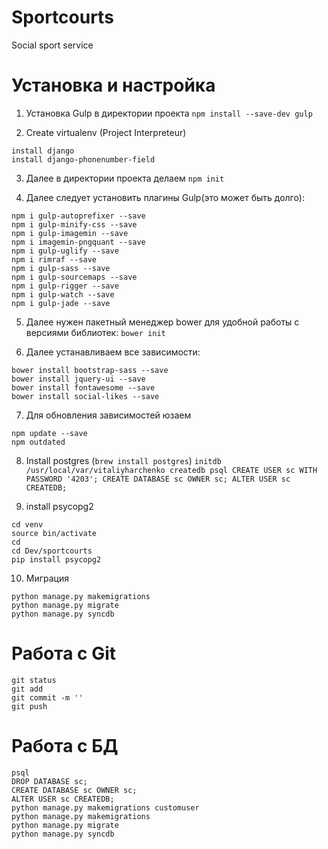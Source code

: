 # Sportcourts
Social sport service

# Установка и настройка #
1) Установка Gulp в директории проекта
`npm install --save-dev gulp`

2) Create virtualenv (Project Interpreteur)
```
install django
install django-phonenumber-field
```

3) Далее в директории проекта делаем
`npm init`

4) Далее следует установить плагины Gulp(это может быть долго):
```
npm i gulp-autoprefixer --save
npm i gulp-minify-css --save
npm i gulp-imagemin --save
npm i imagemin-pngquant --save
npm i gulp-uglify --save
npm i rimraf --save
npm i gulp-sass --save
npm i gulp-sourcemaps --save
npm i gulp-rigger --save
npm i gulp-watch --save
npm i gulp-jade --save
```

5) Далее нужен пакетный менеджер bower для удобной работы с версиями библиотек:
`bower init`

6) Далее устанавливаем все зависимости:
```
bower install bootstrap-sass --save
bower install jquery-ui --save
bower install fontawesome --save
bower install social-likes --save
```

7) Для обновления зависимоcтей юзаем
```
npm update --save
npm outdated
```

8) Install postgres (`brew install postgres`)
`initdb /usr/local/var/vitaliyharchenko
createdb
psql
CREATE USER sc WITH PASSWORD '4203';
CREATE DATABASE sc OWNER sc;
ALTER USER sc CREATEDB;`

9) install psycopg2
```
cd venv
source bin/activate
cd
cd Dev/sportcourts
pip install psycopg2
```

10) Миграция
```
python manage.py makemigrations
python manage.py migrate
python manage.py syncdb
```

# Работа с Git #
```
git status
git add
git commit -m ''
git push
```

# Работа с БД #
```
psql
DROP DATABASE sc;
CREATE DATABASE sc OWNER sc;
ALTER USER sc CREATEDB;
python manage.py makemigrations customuser
python manage.py makemigrations
python manage.py migrate
python manage.py syncdb
```